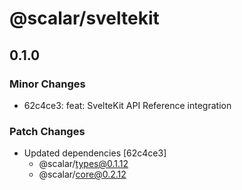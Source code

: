 # @scalar/sveltekit

## 0.1.0

### Minor Changes

- 62c4ce3: feat: SvelteKit API Reference integration

### Patch Changes

- Updated dependencies [62c4ce3]
  - @scalar/types@0.1.12
  - @scalar/core@0.2.12
